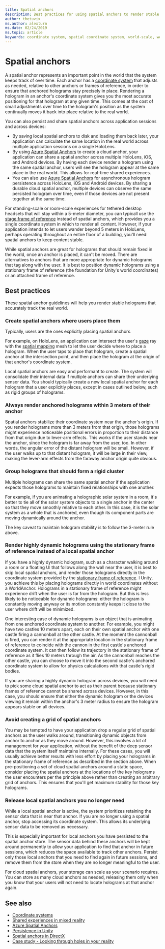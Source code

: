 ```yaml
---
title: Spatial anchors
description: Best practices for using spatial anchors to render stable holograms.
author: thetuvix
ms.author: alexturn
ms.date: 02/24/2019
ms.topic: article
keywords: coordinate system, spatial coordinate system, world-scale, world, scale, position, orientation, anchor, spatial anchor, world-locked, world-locking, persistence, sharing
---
```




# Spatial anchors

A spatial anchor represents an important point in the world that the system keeps track of over time. Each anchor has a [coordinate system](coordinate-systems.md) that adjusts as needed, relative to other anchors or frames of reference, in order to ensure that anchored holograms stay precisely in place.  Rendering a hologram in an anchor's coordinate system gives you the most accurate positioning for that hologram at any given time. This comes at the cost of small adjustments over time to the hologram's position as the system continually moves it back into place relative to the real world.

You can also persist and share spatial anchors across application sessions and across devices:
* By saving local spatial anchors to disk and loading them back later, your application can calculate the same location in the real world across multiple application sessions on a single HoloLens.
* By using <a href="https://docs.microsoft.com/azure/spatial-anchors/overview" target="_blank">Azure Spatial Anchors</a> to create a cloud anchor, your application can share a spatial anchor across multiple HoloLens, iOS, and Android devices. By having each device render a hologram using the same spatial anchor, users will see the hologram appear at the same place in the real world. This allows for real-time shared experiences.
* You can also use <a href="https://docs.microsoft.com/azure/spatial-anchors/overview" target="_blank">Azure Spatial Anchors</a> for asynchronous hologram persistence across HoloLens, iOS and Android devices. By sharing a durable cloud spatial anchor, multiple devices can observe the same persisted hologram over time, even if those devices are not present together at the same time.

For standing-scale or room-scale experiences for tethered desktop headsets that will stay within a 5-meter diameter, you can typicall use the [stage frame of reference](coordinate-systems.md#stage-frame-of-reference) instead of spatial anchors, which provides you a single coordinate system in which to render all content. However, if your application intends to let users wander beyond 5 meters in HoloLens, perhaps operating throughout an entire floor of a building, you'll need spatial anchors to keep content stable.

While spatial anchors are great for holograms that should remain fixed in the world, once an anchor is placed, it can't be moved. There are alternatives to anchors that are more appropriate for dynamic holograms that tag along with the user. It is best to position dynamic holograms using a stationary frame of reference (the foundation for Unity's world coordinates) or an attached frame of reference.

## Best practices

These spatial anchor guidelines will help you render stable holograms that accurately track the real world.

### Create spatial anchors where users place them

Typically, users are the ones explicitly placing spatial anchors.

For example, on HoloLens, an application can intersect the user's [gaze](gaze.md) ray with the [spatial mapping](spatial-mapping.md) mesh to let the user decide where to place a hologram. When the user taps to place that hologram, create a spatial anchor at the intersection point, and then place the hologram at the origin of that anchor's coordinate system.

Local spatial anchors are easy and performant to create. The system will consolidate their internal data if multiple anchors can share their underlying sensor data. You should typically create a new local spatial anchor for each hologram that a user explicitly places, except in cases outlined below, such as rigid groups of holograms.

### Always render anchored holograms within 3 meters of their anchor

Spatial anchors stabilize their coordinate system near the anchor's origin. If you render holograms more than 3 meters from that origin, those holograms might experience noticeable positional errors in proportion to their distance from that origin due to lever-arm effects. This works if the user stands near the anchor, since the hologram is far away from the user, too. In other words, the angular error of the distant hologram will be small. However, if the user walks up to that distant hologram, it will be large in their view, making the lever-arm effects from the faraway anchor origin quite obvious.

### Group holograms that should form a rigid cluster

Multiple holograms can share the same spatial anchor if the application expects those holograms to maintain fixed relationships with one another.

For example, if you are animating a holographic solar system in a room, it's better to tie all of the solar system objects to a single anchor in the center so that they move smoothly relative to each other. In this case, it is the solar system as a whole that is anchored, even though its component parts are moving dynamically around the anchor.

The key caveat to maintain hologram stability is to follow the 3-meter rule above.

### Render highly dynamic holograms using the stationary frame of reference instead of a local spatial anchor

If you have a highly dynamic hologram, such as a character walking around a room or a floating UI that follows along the wall near the user, it is best to skip local spatial anchors, and render those holograms directly in the coordinate system provided by the [stationary frame of reference](coordinate-systems.md#stationary-frame-of-reference). I Unity, you achieve this by placing holograms directly in world coordinates without a WorldAnchor. Holograms in a stationary frame of reference might experience drift when the user is far from the hologram. But this is less likely to be noticeable for dynamic holograms: either the hologram is constantly moving anyway or its motion constantly keeps it close to the user where drift will be minimized.

One interesting case of dynamic holograms is an object that is animating from one anchored coordinate system to another. For example, you might have two castles 10 meters apart, each on their own spatial anchor with one castle firing a cannonball at the other castle. At the moment the cannonball is fired, you can render it at the appropriate location in the stationary frame of reference to coincide with the cannon in the first castle's anchored coordinate system. It can then follow its trajectory in the stationary frame of reference as it flies 10 meters through the air. As the cannonball reaches the other castle, you can choose to move it into the second castle's anchored coordinate system to allow for physics calculations with that castle's rigid bodies.

If you are sharing a highly dynamic hologram across devices, you will need to pick some cloud spatial anchor to act as their parent because stationary frames of reference cannot be shared across devices.  However, in this case, you should ensure that either the dynamic hologram or the devices viewing it remain within the anchor's 3 meter radius to ensure the hologram appears stable on all devices.

### Avoid creating a grid of spatial anchors

You may be tempted to have your application drop a regular grid of spatial anchors as the user walks around, transitioning dynamic objects from anchor to anchor as they move around. However, this involves a lot of management for your application, without the benefit of the deep sensor data that the system itself maintains internally. For these cases, you will usually achieve better results with less effort by placing your holograms in the stationary frame of reference as described in the section above.
When pre-positioning a set of cloud spatial anchors around a static space, consider placing the spatial anchors at the locations of the key holograms the user encounters per the principle above rather than creating an arbitrary grid of anchors. This ensures that you'll get maximum stability for those key holograms.

### Release local spatial anchors you no longer need

While a local spatial anchor is active, the system prioritizes retaining the sensor data that is near that anchor. If you are no longer using a spatial anchor, stop accessing its coordinate system. This allows its underlying sensor data to be removed as necessary.

This is especially important for local anchors you have persisted to the spatial anchor store. The sensor data behind these anchors will be kept around permanently to allow your application to find that anchor in future sessions, which reduces the space available to track other anchors. Persist only those local anchors that you need to find again in future sessions, and remove them from the store when they are no longer meaningful to the user.

For cloud spatial anchors, your storage can scale as your scenario requires. You can store as many cloud anchors as needed, releasing them only when you know that your users will not need to locate holograms at that anchor again.

## See also
* [Coordinate systems](coordinate-systems.md)
* [Shared experiences in mixed reality](shared-experiences-in-mixed-reality.md)
* <a href="https://docs.microsoft.com/azure/spatial-anchors" target="_blank">Azure Spatial Anchors</a>
* [Persistence in Unity](persistence-in-unity.md)
* [Spatial anchors in DirectX](coordinate-systems-in-directx.md#place-holograms-in-the-world-using-spatial-anchors)
* [Case study - Looking through holes in your reality](case-study-looking-through-holes-in-your-reality.md)
